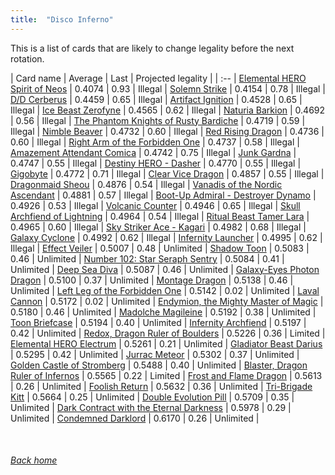 ```yaml
---
title:  "Disco Inferno"
---
```


This is a list of cards that are likely to change legality before the next rotation.

| Card name | Average | Last | Projected legality |
| :-- |
[Elemental HERO Spirit of Neos](https://db.ygoprodeck.com/card/?search=Elemental%20HERO%20Spirit%20of%20Neos) | 0.4074 | 0.93 | Illegal |
[Solemn Strike](https://db.ygoprodeck.com/card/?search=Solemn%20Strike) | 0.4154 | 0.78 | Illegal |
[D/D Cerberus](https://db.ygoprodeck.com/card/?search=D/D%20Cerberus) | 0.4459 | 0.65 | Illegal |
[Artifact Ignition](https://db.ygoprodeck.com/card/?search=Artifact%20Ignition) | 0.4528 | 0.65 | Illegal |
[Ice Beast Zerofyne](https://db.ygoprodeck.com/card/?search=Ice%20Beast%20Zerofyne) | 0.4565 | 0.62 | Illegal |
[Naturia Barkion](https://db.ygoprodeck.com/card/?search=Naturia%20Barkion) | 0.4692 | 0.56 | Illegal |
[The Phantom Knights of Rusty Bardiche](https://db.ygoprodeck.com/card/?search=The%20Phantom%20Knights%20of%20Rusty%20Bardiche) | 0.4719 | 0.59 | Illegal |
[Nimble Beaver](https://db.ygoprodeck.com/card/?search=Nimble%20Beaver) | 0.4732 | 0.60 | Illegal |
[Red Rising Dragon](https://db.ygoprodeck.com/card/?search=Red%20Rising%20Dragon) | 0.4736 | 0.60 | Illegal |
[Right Arm of the Forbidden One](https://db.ygoprodeck.com/card/?search=Right%20Arm%20of%20the%20Forbidden%20One) | 0.4737 | 0.58 | Illegal |
[Amazement Attendant Comica](https://db.ygoprodeck.com/card/?search=Amazement%20Attendant%20Comica) | 0.4742 | 0.75 | Illegal |
[Junk Gardna](https://db.ygoprodeck.com/card/?search=Junk%20Gardna) | 0.4747 | 0.55 | Illegal |
[Destiny HERO - Dasher](https://db.ygoprodeck.com/card/?search=Destiny%20HERO%20-%20Dasher) | 0.4770 | 0.55 | Illegal |
[Gigobyte](https://db.ygoprodeck.com/card/?search=Gigobyte) | 0.4772 | 0.71 | Illegal |
[Clear Vice Dragon](https://db.ygoprodeck.com/card/?search=Clear%20Vice%20Dragon) | 0.4857 | 0.55 | Illegal |
[Dragonmaid Sheou](https://db.ygoprodeck.com/card/?search=Dragonmaid%20Sheou) | 0.4876 | 0.54 | Illegal |
[Vanadis of the Nordic Ascendant](https://db.ygoprodeck.com/card/?search=Vanadis%20of%20the%20Nordic%20Ascendant) | 0.4881 | 0.57 | Illegal |
[Boot-Up Admiral - Destroyer Dynamo](https://db.ygoprodeck.com/card/?search=Boot-Up%20Admiral%20-%20Destroyer%20Dynamo) | 0.4926 | 0.53 | Illegal |
[Volcanic Counter](https://db.ygoprodeck.com/card/?search=Volcanic%20Counter) | 0.4946 | 0.65 | Illegal |
[Skull Archfiend of Lightning](https://db.ygoprodeck.com/card/?search=Skull%20Archfiend%20of%20Lightning) | 0.4964 | 0.54 | Illegal |
[Ritual Beast Tamer Lara](https://db.ygoprodeck.com/card/?search=Ritual%20Beast%20Tamer%20Lara) | 0.4965 | 0.60 | Illegal |
[Sky Striker Ace - Kagari](https://db.ygoprodeck.com/card/?search=Sky%20Striker%20Ace%20-%20Kagari) | 0.4982 | 0.68 | Illegal |
[Galaxy Cyclone](https://db.ygoprodeck.com/card/?search=Galaxy%20Cyclone) | 0.4992 | 0.62 | Illegal |
[Infernity Launcher](https://db.ygoprodeck.com/card/?search=Infernity%20Launcher) | 0.4995 | 0.62 | Illegal |
[Effect Veiler](https://db.ygoprodeck.com/card/?search=Effect%20Veiler) | 0.5007 | 0.48 | Unlimited |
[Shadow Toon](https://db.ygoprodeck.com/card/?search=Shadow%20Toon) | 0.5083 | 0.46 | Unlimited |
[Number 102: Star Seraph Sentry](https://db.ygoprodeck.com/card/?search=Number%20102:%20Star%20Seraph%20Sentry) | 0.5084 | 0.41 | Unlimited |
[Deep Sea Diva](https://db.ygoprodeck.com/card/?search=Deep%20Sea%20Diva) | 0.5087 | 0.46 | Unlimited |
[Galaxy-Eyes Photon Dragon](https://db.ygoprodeck.com/card/?search=Galaxy-Eyes%20Photon%20Dragon) | 0.5100 | 0.37 | Unlimited |
[Montage Dragon](https://db.ygoprodeck.com/card/?search=Montage%20Dragon) | 0.5138 | 0.46 | Unlimited |
[Left Leg of the Forbidden One](https://db.ygoprodeck.com/card/?search=Left%20Leg%20of%20the%20Forbidden%20One) | 0.5142 | 0.02 | Unlimited |
[Laval Cannon](https://db.ygoprodeck.com/card/?search=Laval%20Cannon) | 0.5172 | 0.02 | Unlimited |
[Endymion, the Mighty Master of Magic](https://db.ygoprodeck.com/card/?search=Endymion,%20the%20Mighty%20Master%20of%20Magic) | 0.5180 | 0.46 | Unlimited |
[Madolche Magileine](https://db.ygoprodeck.com/card/?search=Madolche%20Magileine) | 0.5192 | 0.38 | Unlimited |
[Toon Briefcase](https://db.ygoprodeck.com/card/?search=Toon%20Briefcase) | 0.5194 | 0.40 | Unlimited |
[Infernity Archfiend](https://db.ygoprodeck.com/card/?search=Infernity%20Archfiend) | 0.5197 | 0.42 | Unlimited |
[Redox, Dragon Ruler of Boulders](https://db.ygoprodeck.com/card/?search=Redox,%20Dragon%20Ruler%20of%20Boulders) | 0.5226 | 0.36 | Limited |
[Elemental HERO Electrum](https://db.ygoprodeck.com/card/?search=Elemental%20HERO%20Electrum) | 0.5261 | 0.21 | Unlimited |
[Gladiator Beast Darius](https://db.ygoprodeck.com/card/?search=Gladiator%20Beast%20Darius) | 0.5295 | 0.42 | Unlimited |
[Jurrac Meteor](https://db.ygoprodeck.com/card/?search=Jurrac%20Meteor) | 0.5302 | 0.37 | Unlimited |
[Golden Castle of Stromberg](https://db.ygoprodeck.com/card/?search=Golden%20Castle%20of%20Stromberg) | 0.5488 | 0.40 | Unlimited |
[Blaster, Dragon Ruler of Infernos](https://db.ygoprodeck.com/card/?search=Blaster,%20Dragon%20Ruler%20of%20Infernos) | 0.5565 | 0.22 | Limited |
[Frost and Flame Dragon](https://db.ygoprodeck.com/card/?search=Frost%20and%20Flame%20Dragon) | 0.5613 | 0.26 | Unlimited |
[Foolish Return](https://db.ygoprodeck.com/card/?search=Foolish%20Return) | 0.5632 | 0.36 | Unlimited |
[Tri-Brigade Kitt](https://db.ygoprodeck.com/card/?search=Tri-Brigade%20Kitt) | 0.5664 | 0.25 | Unlimited |
[Double Evolution Pill](https://db.ygoprodeck.com/card/?search=Double%20Evolution%20Pill) | 0.5709 | 0.35 | Unlimited |
[Dark Contract with the Eternal Darkness](https://db.ygoprodeck.com/card/?search=Dark%20Contract%20with%20the%20Eternal%20Darkness) | 0.5978 | 0.29 | Unlimited |
[Condemned Darklord](https://db.ygoprodeck.com/card/?search=Condemned%20Darklord) | 0.6170 | 0.26 | Unlimited |

<br>

###### [Back home](index)